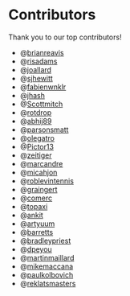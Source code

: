 # Contributors

Thank you to our top contributors!

 - @[brianreavis](https://github.com/brianreavis)
 - @[risadams](https://github.com/risadams)
 - @[joallard](https://github.com/joallard)
 - @[sjhewitt](https://github.com/sjhewitt)
 - @[fabienwnklr](https://github.com/fabienwnklr)
 - @[jhash](https://github.com/jhash)
 - @[Scottmitch](https://github.com/Scottmitch)
 - @[rotdrop](https://github.com/rotdrop)
 - @[abhij89](https://github.com/abhij89)
 - @[parsonsmatt](https://github.com/parsonsmatt)
 - @[olegatro](https://github.com/olegatro)
 - @[Pictor13](https://github.com/Pictor13)
 - @[zeitiger](https://github.com/zeitiger)
 - @[marcandre](https://github.com/marcandre)
 - @[micahjon](https://github.com/micahjon)
 - @[roblevintennis](https://github.com/roblevintennis)
 - @[graingert](https://github.com/graingert)
 - @[comerc](https://github.com/comerc)
 - @[topaxi](https://github.com/topaxi)
 - @[ankit](https://github.com/ankit)
 - @[artyuum](https://github.com/artyuum)
 - @[barretts](https://github.com/barretts)
 - @[bradleypriest](https://github.com/bradleypriest)
 - @[dpeyou](https://github.com/dpeyou)
 - @[martinmaillard](https://github.com/martinmaillard)
 - @[mikemaccana](https://github.com/mikemaccana)
 - @[paulkolbovich](https://github.com/paulkolbovich)
 - @[reklatsmasters](https://github.com/reklatsmasters)
